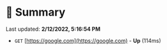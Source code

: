 # 📖 Summary
Last updated: **2/12/2022, 5:16:54 PM**

- `GET` [https://google.com](https://google.com) - **Up** (114ms)

